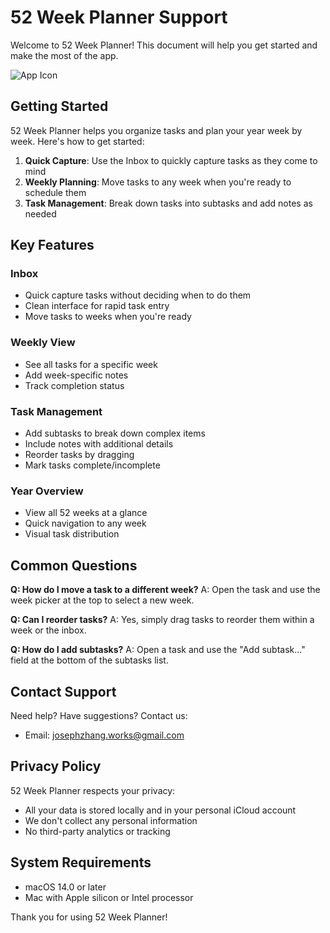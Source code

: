 # 52 Week Planner Support

Welcome to 52 Week Planner! This document will help you get started and make the most of the app.

![App Icon](https://github.com/user-attachments/assets/0ecc4506-721c-4782-98e7-969d21856aa2)

## Getting Started

52 Week Planner helps you organize tasks and plan your year week by week. Here's how to get started:

1. **Quick Capture**: Use the Inbox to quickly capture tasks as they come to mind
2. **Weekly Planning**: Move tasks to any week when you're ready to schedule them
3. **Task Management**: Break down tasks into subtasks and add notes as needed

## Key Features

### Inbox
- Quick capture tasks without deciding when to do them
- Clean interface for rapid task entry
- Move tasks to weeks when you're ready

### Weekly View
- See all tasks for a specific week
- Add week-specific notes
- Track completion status

### Task Management
- Add subtasks to break down complex items
- Include notes with additional details
- Reorder tasks by dragging
- Mark tasks complete/incomplete

### Year Overview
- View all 52 weeks at a glance
- Quick navigation to any week
- Visual task distribution

## Common Questions

**Q: How do I move a task to a different week?**
A: Open the task and use the week picker at the top to select a new week.

**Q: Can I reorder tasks?**
A: Yes, simply drag tasks to reorder them within a week or the inbox.

**Q: How do I add subtasks?**
A: Open a task and use the "Add subtask..." field at the bottom of the subtasks list.

## Contact Support

Need help? Have suggestions? Contact us:

- Email: josephzhang.works@gmail.com

## Privacy Policy

52 Week Planner respects your privacy:
- All your data is stored locally and in your personal iCloud account
- We don't collect any personal information
- No third-party analytics or tracking

## System Requirements

- macOS 14.0 or later
- Mac with Apple silicon or Intel processor

Thank you for using 52 Week Planner!
